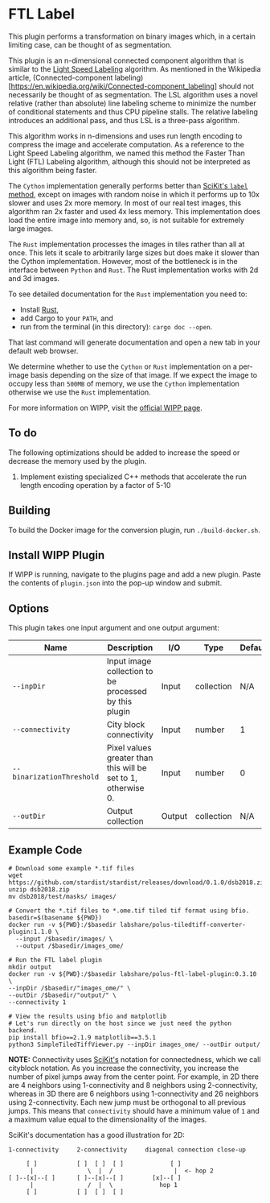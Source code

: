 # FTL Label

This plugin performs a transformation on binary images which, in a certain limiting case, can be thought of as segmentation.

This plugin is an n-dimensional connected component algorithm that is similar to the [Light Speed Labeling](http://www-soc.lip6.fr/~lacas/Publications/ICIP09_LSL.pdf) algorithm.
As mentioned in the Wikipedia article, (Connected-component labeling)
[https://en.wikipedia.org/wiki/Connected-component_labeling] should not
necessarily be thought of as segmentation.
The LSL algorithm uses a novel relative (rather than absolute) line labeling
scheme to minimize the number of conditional statements and thus CPU pipeline
stalls. The relative labeling introduces an additional pass, and thus LSL is a
three-pass algorithm.

This algorithm works in n-dimensions and uses run length encoding to compress the image and accelerate computation.
As a reference to the Light Speed Labeling algorithm, we named this method the Faster Than Light (FTL) Labeling algorithm, although this should not be interpreted as this algorithm being faster.

The `Cython` implementation generally performs better than [SciKit's `label` method](https://scikit-image.org/docs/dev/api/skimage.measure.html#skimage.measure.label), except on images with random noise in which it performs up to 10x slower and uses 2x more memory.
In most of our real test images, this algorithm ran 2x faster and used 4x less memory.
This implementation does load the entire image into memory and, so, is not suitable for extremely large images.

The `Rust` implementation processes the images in tiles rather than all at once.
This lets it scale to arbitrarily large sizes but does make it slower than the Cython implementation.
However, most of the bottleneck is in the interface between `Python` and `Rust`.
The Rust implementation works with 2d and 3d images.

To see detailed documentation for the `Rust` implementation you need to:
 * Install [Rust](https://doc.rust-lang.org/stable/book/ch01-01-installation.html),
 * add Cargo to your `PATH`, and
 * run from the terminal (in this directory): `cargo doc --open`.

That last command will generate documentation and open a new tab in your default web browser.

We determine whether to use the `Cython` or `Rust` implementation on a per-image basis depending on the size of that image.
If we expect the image to occupy less than `500MB` of memory, we use the `Cython` implementation otherwise we use the `Rust` implementation. 

For more information on WIPP, visit the
[official WIPP page](https://isg.nist.gov/deepzoomweb/software/wipp).

## To do

The following optimizations should be added to increase the speed or decrease the memory used by the plugin.
1. Implement existing specialized C++ methods that accelerate the run length encoding operation by a factor of 5-10

## Building

To build the Docker image for the conversion plugin, run `./build-docker.sh`.

## Install WIPP Plugin

If WIPP is running, navigate to the plugins page and add a new plugin.
Paste the contents of `plugin.json` into the pop-up window and submit.

## Options

This plugin takes one input argument and one output argument:

| Name                      | Description                                                   | I/O    | Type       | Default |
|---------------------------|---------------------------------------------------------------|--------|------------|---------|
| `--inpDir`                | Input image collection to be processed by this plugin         | Input  | collection | N/A     |
| `--connectivity`          | City block connectivity                                       | Input  | number     | 1       |
| `--binarizationThreshold` | Pixel values greater than this will be set to 1, otherwise 0. | Input  | number     | 0       |
| `--outDir`                | Output collection                                             | Output | collection | N/A     |

## Example Code
```Linux
# Download some example *.tif files
wget https://github.com/stardist/stardist/releases/download/0.1.0/dsb2018.zip
unzip dsb2018.zip
mv dsb2018/test/masks/ images/

# Convert the *.tif files to *.ome.tif tiled tif format using bfio.
basedir=$(basename ${PWD})
docker run -v ${PWD}:/$basedir labshare/polus-tiledtiff-converter-plugin:1.1.0 \
  --input /$basedir/images/ \
  --output /$basedir/images_ome/

# Run the FTL label plugin
mkdir output
docker run -v ${PWD}:/$basedir labshare/polus-ftl-label-plugin:0.3.10 \
--inpDir /$basedir/"images_ome/" \
--outDir /$basedir/"output/" \
--connectivity 1

# View the results using bfio and matplotlib
# Let's run directly on the host since we just need the python backend.
pip install bfio==2.1.9 matplotlib==3.5.1
python3 SimpleTiledTiffViewer.py --inpDir images_ome/ --outDir output/
```

**NOTE:**
Connectivity uses [SciKit's](https://scikit-image.org/docs/dev/api/skimage.measure.html#skimage.measure.label) notation for connectedness, which we call cityblock notation.
As you increase the connectivity, you increase the number of pixel jumps away from the center point.
For example, in 2D there are 4 neighbors using 1-connectivity and 8 neighbors using 2-connectivity,
whereas in 3D there are 6 neighbors using 1-connectivity and 26 neighbors using 2-connectivity.
Each new jump must be orthogonal to all previous jumps.
This means that `connectivity` should have a minimum value of `1` and a maximum value equal to the dimensionality of the images.

SciKit's documentation has a good illustration for 2D:
```
1-connectivity     2-connectivity     diagonal connection close-up

     [ ]           [ ]  [ ]  [ ]             [ ]
      |               \  |  /                 |  <- hop 2
[ ]--[x]--[ ]      [ ]--[x]--[ ]        [x]--[ ]
      |               /  |  \             hop 1
     [ ]           [ ]  [ ]  [ ]
```

